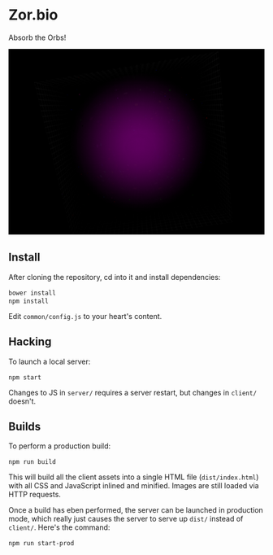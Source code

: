 # Zor.bio

Absorb the Orbs!

![Huge zorbio orb](./preview.png)

## Install

After cloning the repository, cd into it and install dependencies:

    bower install
    npm install

Edit `common/config.js` to your heart's content.

## Hacking

To launch a local server:

    npm start

Changes to JS in `server/` requires a server restart, but changes in `client/`
doesn't.

## Builds

To perform a production build:

    npm run build

This will build all the client assets into a single HTML file
(`dist/index.html`) with all CSS and JavaScript inlined and minified.  Images
are still loaded via HTTP requests.

Once a build has eben performed, the server can be launched in production mode,
which really just causes the server to serve up `dist/` instead of `client/`.
Here's the command:

    npm run start-prod

